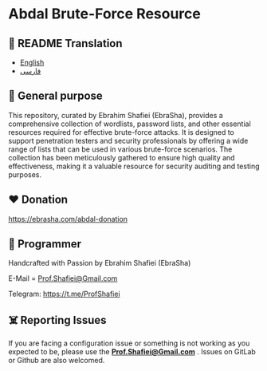 # Abdal Brute-Force Resource

## 🎤 README Translation
- [English](README.md)
- [فارسی](README.fa.md)

 

## 💎 General purpose
This repository, curated by Ebrahim Shafiei (EbraSha), provides a comprehensive collection of wordlists, password lists, and other essential resources required for effective brute-force attacks. It is designed to support penetration testers and security professionals by offering a wide range of lists that can be used in various brute-force scenarios. The collection has been meticulously gathered to ensure high quality and effectiveness, making it a valuable resource for security auditing and testing purposes.


 
## ❤️ Donation

https://ebrasha.com/abdal-donation

## 🤵 Programmer
Handcrafted with Passion by Ebrahim Shafiei (EbraSha)

E-Mail = Prof.Shafiei@Gmail.com

Telegram: https://t.me/ProfShafiei

## ☠️ Reporting Issues

If you are facing a configuration issue or something is not working as you expected to be, please use the **Prof.Shafiei@Gmail.com** . Issues on GitLab  or Github are also welcomed.


